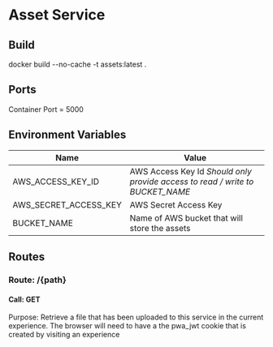 # Asset Service

## Build
  docker build --no-cache -t assets:latest .

## Ports
  Container Port = 5000

## Environment Variables
| Name  | Value |
| ------------- | ------------- |
| AWS_ACCESS_KEY_ID  | AWS Access Key Id *Should only provide access to read / write to BUCKET_NAME*  |
| AWS_SECRET_ACCESS_KEY  | AWS Secret Access Key  |
| BUCKET_NAME  | Name of AWS bucket that will store the assets  |

## Routes

### Route: /{path}

#### Call: GET

Purpose: Retrieve a file that has been uploaded to this service in the current experience.  The browser will need to have a the pwa_jwt cookie that is created by visiting an experience
